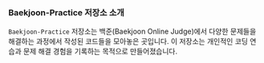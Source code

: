 
### Baekjoon-Practice 저장소 소개

`Baekjoon-Practice` 저장소는 백준(Baekjoon Online Judge)에서 다양한 문제들을 해결하는 과정에서 작성된 코드들을 모아놓은 곳입니다. 
이 저장소는 개인적인 코딩 연습과 문제 해결 경험을 기록하는 목적으로 만들어졌습니다.
